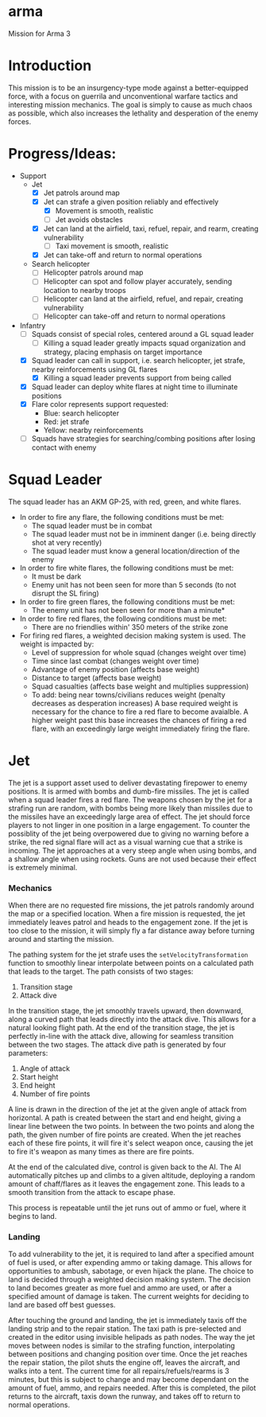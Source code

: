 # arma
Mission for Arma 3

# Introduction
This mission is to be an insurgency-type mode against a better-equipped force, with a focus on guerrila and unconventional warfare tactics and interesting mission mechanics. The goal is simply to cause as much chaos as possible, which also increases the lethality and desperation of the enemy forces.

# Progress/Ideas:
- Support
  - Jet
    - [x] Jet patrols around map 
    - [x] Jet can strafe a given position reliably and effectively
      - [x] Movement is smooth, realistic
      - [ ] Jet avoids obstacles
    - [x] Jet can land at the airfield, taxi, refuel, repair, and rearm, creating vulnerability
      - [ ] Taxi movement is smooth, realistic
    - [x] Jet can take-off and return to normal operations
  - Search helicopter
    - [ ] Helicopter patrols around map
    - [ ] Helicopter can spot and follow player accurately, sending location to nearby troops
    - [ ] Helicopter can land at the airfield, refuel, and repair, creating vulnerability
    - [ ] Helicopter can take-off and return to normal operations
- Infantry
  - [ ] Squads consist of special roles, centered around a GL squad leader
    - [ ] Killing a squad leader greatly impacts squad organization and strategy, placing emphasis on target importance
  - [x] Squad leader can call in support, i.e. search helicopter,  jet strafe, nearby reinforcements using GL flares
    - [x] Killing a squad leader prevents support from being called
  - [x] Squad leader can deploy white flares at night time to illuminate positions
  - [x] Flare color represents support requested:
     - Blue: search helicopter
     - Red: jet strafe
     - Yellow: nearby reinforcements
  - [ ] Squads have strategies for searching/combing positions after losing contact with enemy

# Squad Leader
The squad leader has an AKM GP-25, with red, green, and white flares.
- In order to fire any flare, the following conditions must be met:
  - The squad leader must be in combat
  - The squad leader must not be in imminent danger (i.e. being directly shot at very recently)
  - The squad leader must know a general location/direction of the enemy
- In order to fire white flares, the following conditions must be met:
  - It must be dark
  - Enemy unit has not been seen for more than 5 seconds (to not disrupt the SL firing)
- In order to fire green flares, the following conditions must be met:
  - The enemy unit has not been seen for more than a minute*
- In order to fire red flares, the following conditions must be met:
  - There are no friendlies within' 350 meters of the strike zone
- For firing red flares, a weighted decision making system is used. The weight is impacted by:
  - Level of suppression for whole squad (changes weight over time)
  - Time since last combat (changes weight over time)
  - Advantage of enemy position (affects base weight)
  - Distance to target (affects base weight)
  - Squad casualties (affects base weight and multiplies suppression)
  - To add: being near towns/civilians reduces weight (penalty decreases as desperation increases)
A base required weight is necessary for the chance to fire a red flare to become avaialble. A higher weight past this base increases the chances of firing a red flare, with an exceedingly large weight immediately firing the flare.

# Jet
The jet is a support asset used to deliver devastating firepower to enemy positions. It is armed with bombs and dumb-fire missiles. The jet is called when a squad leader fires a red flare. The weapons chosen by the jet for a strafing run are random, with bombs being more likely than missiles due to the missiles have an exceedingly large area of effect. The jet should force players to not linger in one position in a large engagement. To counter the possiblity of the jet being overpowered due to giving no warning before a strike, the red signal flare will act as a visual warning cue that a strike is incoming. The jet approaches at a very steep angle when using bombs, and a shallow angle when using rockets. Guns are not used because their effect is extremely minimal.

### Mechanics
When there are no requested fire missions, the jet patrols randomly around the map or a specified location. When a fire mission is requested, the jet immediately leaves patrol and heads to the engagement zone. If the jet is too close to the mission, it will simply fly a far distance away before turning around and starting the mission.

The pathing system for the jet strafe uses the `setVelocityTransformation` function to smoothly linear interpolate between points on a calculated path that leads to the target. The path consists of two stages:
  1) Transition stage
  2) Attack dive

In the transition stage, the jet smoothly travels upward, then downward, along a curved path that leads directly into the attack dive. This allows for a natural looking flight path. At the end of the transition stage, the jet is perfectly in-line with the attack dive, allowing for seamless transition between the two stages. The attack dive path is generated by four parameters:
  1) Angle of attack
  2) Start height
  3) End height
  4) Number of fire points

A line is drawn in the direction of the jet at the given angle of attack from horizontal. A path is created between the start and end height, giving a linear line between the two points. In between the two points and along the path, the given number of fire points are created. When the jet reaches each of these fire points, it will fire it's select weapon once, causing the jet to fire it's weapon as many times as there are fire points.

At the end of the calculated dive, control is given back to the AI. The AI automatically pitches up and climbs to a given altitude, deploying a random amount of chaff/flares as it leaves the engagement zone. This leads to a smooth transition from the attack to escape phase.

This process is repeatable until the jet runs out of ammo or fuel, where it begins to land.

### Landing 
To add vulnerability to the jet, it is required to land after a specified amount of fuel is used, or after expending ammo or taking damage. This allows for opportunities to ambush, sabotage, or even hijack the plane. The choice to land is decided through a weighted decision making system. The decision to land becomes greater as more fuel and ammo are used, or after a specified amount of damage is taken. The current weights for deciding to land are based off best guesses.

After touching the ground and landing, the jet is immediately taxis off the landing strip and to the repair station. The taxi path is pre-selected and created in the editor using invisible helipads as path nodes. The way the jet moves between nodes is similar to the strafing function, interpolating between positions and changing position over time. Once the jet reaches the repair station, the pilot shuts the engine off, leaves the aircraft, and walks into a tent. The current time for all repairs/refuels/rearms is 3 minutes, but this is subject to change and may become dependant on the amount of fuel, ammo, and repairs needed. After this is completed, the pilot returns to the aircraft, taxis down the runway, and takes off to return to normal operations.

